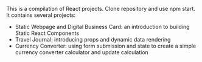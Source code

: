 This is a compilation of React projects. Clone repository and use npm start. It contains several projects:

- Static Webpage and Digital Business Card: an introduction to building Static React Components
- Travel Journal: introducing props and dynamic data rendering
- Currency Converter: using form submission and state to create a simple currency converter calculator and update calculation
